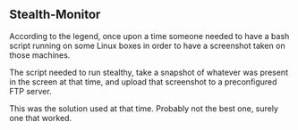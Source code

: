 ## Stealth-Monitor

According to the legend, once upon a time someone needed to have a bash script running on some Linux boxes in order to 
have a screenshot taken on those machines.

The script needed to run stealthy, take a snapshot of whatever was present in the screen at that time, and upload that screenshot to a preconfigured FTP server.

This was the solution used at that time. Probably not the best one, surely one that worked.
